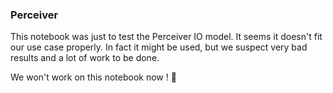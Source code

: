 ### Perceiver
This notebook was just to test the Perceiver IO model. It seems it doesn't fit our use case properly. In fact it might be used, but we suspect very bad results and a lot of work to be done.

We won't work on this notebook now ! 👋